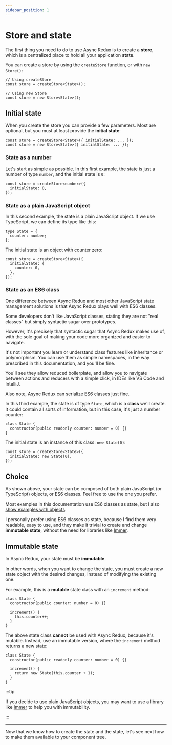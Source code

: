 ```yaml
---
sidebar_position: 1
---
```


# Store and state

The first thing you need to do to use Async Redux is to create a **store**,
which is a centralized place to hold all your application **state**.

You can create a store by using the `createStore` function,
or with `new Store()`:

```tsx
// Using createStore
const store = createStore<State>();

// Using new Store
const store = new Store<State>(); 
```

## Initial state

When you create the store you can provide a few parameters.
Most are optional, but you must at least provide the **initial state**:

```tsx
const store = createStore<State>({ initialState: ... });
const store = new Store<State>({ initialState: ... }); 
```

### State as a number

Let's start as simple as possible.
In this first example, the state is just a number of type `number`,
and the initial state is `0`:

```tsx
const store = createStore<number>({
  initialState: 0,
});
```

### State as a plain JavaScript object

In this second example, the state is a plain JavaScript object.
If we use TypeScript, we can define its type like this:

```tsx
type State = {
  counter: number;
};
```

The initial state is an object with counter zero:

```tsx
const store = createStore<State>({
  initialState: {
    counter: 0,
  },
});
```

### State as an ES6 class

One difference between Async Redux and most other JavaScript state management solutions
is that Async Redux plays well with ES6 classes.

Some developers don't like JavaScript classes, stating they are not "real classes"
but simply syntactic sugar over prototypes.

However, it's precisely that syntactic sugar that Async Redux makes use of,
with the sole goal of making your code more organized and easier to navigate.

It's not important you learn or understand class features like inheritance or polymorphism.
You can use them as simple namespaces, in the way prescribed in this documentation,
and you'll be fine.

You'll see they allow reduced boilerplate, and allow you to navigate between actions and reducers
with a simple click, in IDEs like VS Code and IntelliJ.

Also note, Async Redux can serialize ES6 classes just fine.

In this third example, the state is of type `State`, which is a **class** we'll create.
It could contain all sorts of information, but in this case, it's just a number counter:

```tsx
class State {
  constructor(public readonly counter: number = 0) {}
}
```

The initial state is an instance of this class: `new State(0)`:

```tsx
const store = createStore<State>({
  initialState: new State(0),
});
```

## Choice

As shown above, your state can be composed of both plain JavaScript (or TypeScript) objects,
or ES6 classes. Feel free to use the one you prefer.

Most examples in this documentation use ES6 classes as state,
but I also [show examples with objects](../tutorial/plain-javascript-obj).

I personally prefer using ES6 classes as state,
because I find them very readable, easy to use,
and they make it trivial to create and change **immutable state**,
without the need for libraries like [Immer](https://www.npmjs.com/package/immer).

## Immutable state

In Async Redux, your state must be **immutable**.

In other words, when you want to change the state, you must create a new state object with the
desired changes, instead of modifying the existing one.

For example, this is a **mutable** state class with an `increment` method:

```tsx
class State {
  constructor(public counter: number = 0) {}

  increment() {
    this.counter++;
  }
}
```

The above state class **cannot** be used with Async Redux, because it's mutable.
Instead, use an immutable version, where the `increment` method returns a new state:

```tsx
class State {
  constructor(public readonly counter: number = 0) {}

  increment() {
    return new State(this.counter + 1);
  }
}
```

:::tip

If you decide to use plain JavaScript objects, you may want to use a library
like [Immer](https://www.npmjs.com/package/immer) to help you with immutability.

:::

<hr></hr>

Now that we know how to create the state and the state,
let's see next how to make them available to your component tree.
